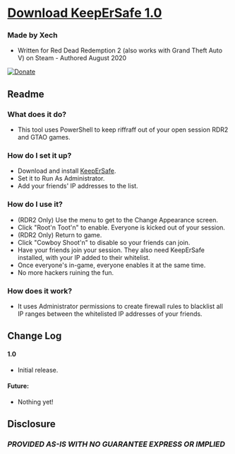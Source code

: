 
# [Download KeepErSafe 1.0](https://github.com/Xechorizo/KeepErSafe/blob/master/KeepErSafe.msi)

### Made by Xech
- Written for Red Dead Redemption 2 (also works with Grand Theft Auto V) on Steam - Authored August 2020

[![Donate](https://img.shields.io/badge/Donate-PayPal-green.svg)](https://www.paypal.com/cgi-bin/webscr?cmd=_donations&business=Q6EZY28VVDGCL&currency_code=USD&source=url)


## Readme
### What does it do?
- This tool uses PowerShell to keep riffraff out of your open session RDR2 and GTAO games.

### How do I set it up?
- Download and install [KeepErSafe](https://github.com/Xechorizo/KeepErSafe/blob/master/KeepErSafe.msi).
- Set it to Run As Administrator.
- Add your friends' IP addresses to the list. 

### How do I use it?
- (RDR2 Only) Use the menu to get to the Change Appearance screen.
- Click "Root'n Toot'n" to enable. Everyone is kicked out of your session.
- (RDR2 Only) Return to game.
- Click "Cowboy Shoot'n" to disable so your friends can join.
- Have your friends join your session. They also need KeepErSafe installed, with your IP added to their whitelist.
- Once everyone's in-game, everyone enables it at the same time.
- No more hackers ruining the fun.

### How does it work?
- It uses Administrator permissions to create firewall rules to blacklist all IP ranges between the whitelisted IP addresses of your friends.

## Change Log

#### 1.0
- Initial release.

#### Future:
- Nothing yet!

## Disclosure
### *PROVIDED AS-IS WITH NO GUARANTEE EXPRESS OR IMPLIED*
